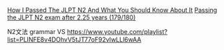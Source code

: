 [How I Passed The JLPT N2 And What You Should Know About It](https://letsdiscoverthingsthataregood.wordpress.com/2023/01/31/how-i-passed-the-jlpt-n2-and-what-you-should-know-about-it/)
[Passing the JLPT N2 exam after 2.25 years (179/180)](https://www.reddit.com/r/LearnJapanese/comments/10k9p11/passing_the_jlpt_n2_exam_after_225_years_179180/)

N2文法 grammar VS
https://www.youtube.com/playlist?list=PLINFE8v4DOhvV5tJT77oF92vIwLLl6wAA